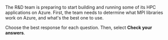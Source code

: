 The R&D team is preparing to start building and running some of its HPC applications on Azure. First, the team needs to determine what MPI libraries work on Azure, and what's the best one to use.

Choose the best response for each question. Then, select **Check your answers**.
